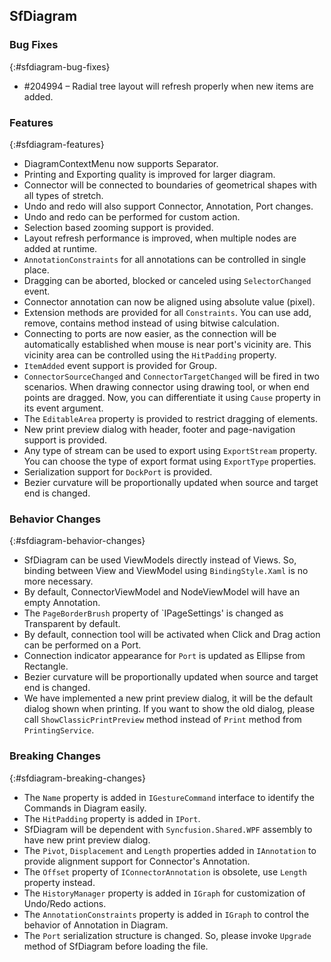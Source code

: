 ## SfDiagram

### Bug Fixes
{:#sfdiagram-bug-fixes}

* \#204994 – Radial tree layout will refresh properly when new items are added.

### Features
{:#sfdiagram-features}
* DiagramContextMenu now supports Separator.
* Printing and Exporting quality is improved for larger diagram.
* Connector will be connected to boundaries of geometrical shapes with all types of stretch.
* Undo and redo will also support Connector, Annotation, Port changes.
* Undo and redo can be performed for custom action.
* Selection based zooming support is provided.
* Layout refresh performance is improved, when multiple nodes are added at runtime.
* `AnnotationConstraints` for all annotations can be controlled in single place.
* Dragging can be aborted, blocked or canceled using `SelectorChanged` event.
* Connector annotation can now be aligned using absolute value (pixel).
* Extension methods are provided for all `Constraints`. You can use add, remove, contains method instead of using bitwise calculation.
* Connecting to ports are now easier, as the connection will be automatically established when mouse is near port's vicinity are. This vicinity area can be controlled using the `HitPadding` property.
* `ItemAdded` event support is provided for Group.
* `ConnectorSourceChanged` and `ConnectorTargetChanged` will be fired in two scenarios. When drawing connector using drawing tool, or when end points are dragged. Now, you can differentiate it using `Cause` property in its event argument.
* The `EditableArea` property is provided to restrict dragging of elements.
* New print preview dialog with header, footer and page-navigation support is provided.
* Any type of stream can be used to export using `ExportStream` property. You can choose the type of export format using `ExportType` properties.
* Serialization support for `DockPort` is provided.
* Bezier curvature will be proportionally updated when source and target end is changed.

### Behavior Changes
{:#sfdiagram-behavior-changes}
* SfDiagram can be used ViewModels directly instead of Views. So, binding between View and ViewModel using `BindingStyle.Xaml` is no more necessary. 
* By default, ConnectorViewModel and NodeViewModel will have an empty Annotation.
* The `PageBorderBrush` property of `IPageSettings' is changed as Transparent by default.
* By default, connection tool will be activated when Click and Drag action can be performed on a Port.
* Connection indicator appearance   for `Port` is updated as Ellipse from Rectangle.
* Bezier curvature will be proportionally updated when source and target end is changed.
* We have implemented a new print preview dialog, it will be the default dialog shown when printing. If you want to show the old dialog, please call `ShowClassicPrintPreview` method instead of `Print` method from `PrintingService`.

### Breaking Changes
{:#sfdiagram-breaking-changes}
* The `Name` property is added in `IGestureCommand` interface to identify the Commands in Diagram easily.
* The `HitPadding` property is added in `IPort`.
* SfDiagram will be dependent with `Syncfusion.Shared.WPF` assembly to have new print preview dialog.
* The `Pivot`, `Displacement` and `Length` properties added in `IAnnotation` to provide alignment support for Connector's Annotation. 
* The `Offset` property of `IConnectorAnnotation` is obsolete, use `Length` property instead.
* The `HistoryManager` property is added in `IGraph` for customization of Undo/Redo actions.
* The `AnnotationConstraints` property is added in `IGraph` to control the behavior of Annotation in Diagram.
* The `Port` serialization structure is changed. So, please invoke `Upgrade` method of SfDiagram before loading the file.


